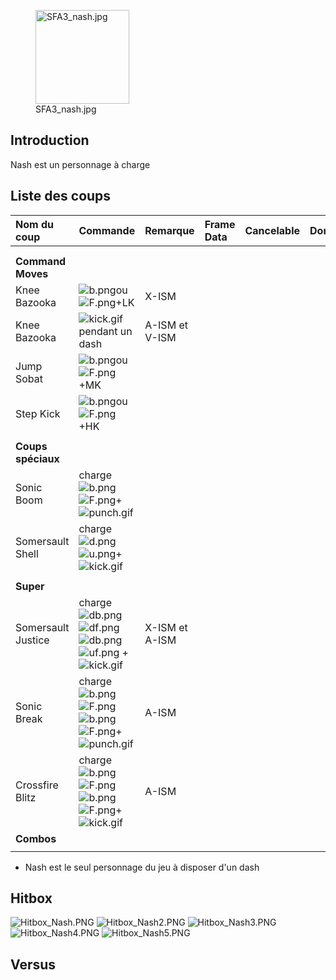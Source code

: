 <figure>
<img src="SFA3_nash.jpg" title="SFA3_nash.jpg" width="150"
alt="SFA3_nash.jpg" />
<figcaption aria-hidden="true">SFA3_nash.jpg</figcaption>
</figure>

## Introduction

Nash est un personnage à charge

## Liste des coups

| Nom du coup        | Commande                                                                                                         | Remarque       | Frame Data | Cancelable | Dommages |
|:-------------------|:-----------------------------------------------------------------------------------------------------------------|:---------------|:-----------|:-----------|:---------|
|                    |                                                                                                                  |                |            |            |          |
|                    |                                                                                                                  |                |            |            |          |
| **Command Moves**  |                                                                                                                  |                |            |            |          |
| Knee Bazooka       | ![](b.png "b.png")ou![](F.png "F.png")+LK                                                                        | X-ISM          |            |            |          |
| Knee Bazooka       | ![](kick.gif "kick.gif") pendant un dash                                                                         | A-ISM et V-ISM |            |            |          |
| Jump Sobat         | ![](b.png "b.png")ou![](F.png "F.png")+MK                                                                        |                |            |            |          |
| Step Kick          | ![](b.png "b.png")ou![](F.png "F.png")+HK                                                                        |                |            |            |          |
|                    |                                                                                                                  |                |            |            |          |
| **Coups spéciaux** |                                                                                                                  |                |            |            |          |
| Sonic Boom         | charge![](b.png "b.png")![](F.png "F.png")+![](punch.gif "punch.gif")                                            |                |            |            |          |
| Somersault Shell   | charge![](d.png "d.png")![](u.png "u.png")+![](kick.gif "kick.gif")                                              |                |            |            |          |
|                    |                                                                                                                  |                |            |            |          |
| **Super**          |                                                                                                                  |                |            |            |          |
| Somersault Justice | charge![](db.png "db.png")![](df.png "df.png")![](db.png "db.png")![](uf.png "uf.png") +![](kick.gif "kick.gif") | X-ISM et A-ISM |            |            |          |
| Sonic Break        | charge![](b.png "b.png")![](F.png "F.png")![](b.png "b.png")![](F.png "F.png")+![](punch.gif "punch.gif")        | A-ISM          |            |            |          |
| Crossfire Blitz    | charge![](b.png "b.png")![](F.png "F.png")![](b.png "b.png")![](F.png "F.png")+![](kick.gif "kick.gif")          | A-ISM          |            |            |          |
| **Combos**         |                                                                                                                  |                |            |            |          |
|                    |                                                                                                                  |                |            |            |          |

- Nash est le seul personnage du jeu à disposer d'un dash

## Hitbox

![](Hitbox_Nash.PNG "Hitbox_Nash.PNG")
![](Hitbox_Nash2.PNG "Hitbox_Nash2.PNG")
![](Hitbox_Nash3.PNG "Hitbox_Nash3.PNG")
![](Hitbox_Nash4.PNG "Hitbox_Nash4.PNG")
![](Hitbox_Nash5.PNG "Hitbox_Nash5.PNG")

## Versus
